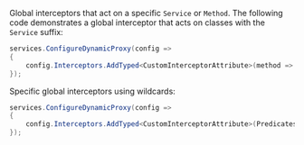 Global interceptors that act on a specific `Service` or `Method`. The following code demonstrates a global interceptor that acts on classes with the `Service` suffix:

```csharp
services.ConfigureDynamicProxy(config =>
{
    config.Interceptors.AddTyped<CustomInterceptorAttribute>(method => method.Name.EndsWith("MethodName"));
});
```



Specific global interceptors using wildcards:

```csharp
services.ConfigureDynamicProxy(config =>
{
    config.Interceptors.AddTyped<CustomInterceptorAttribute>(Predicates.ForService("*Service"));
});
```